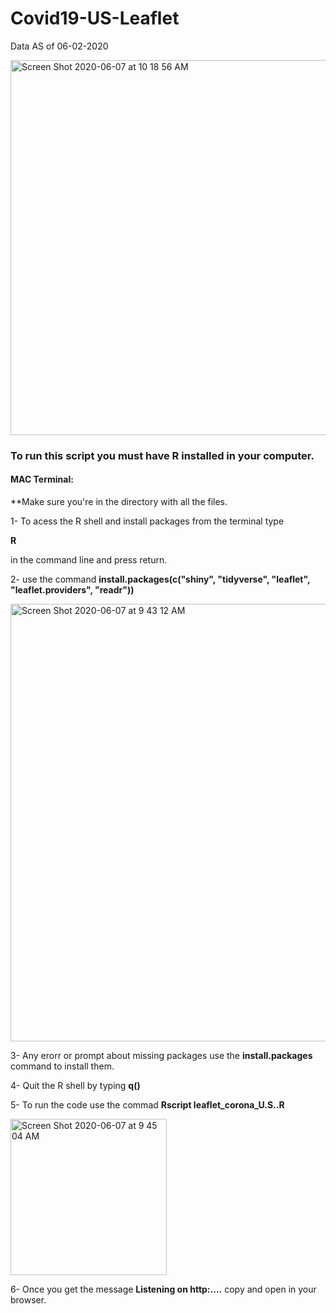 #  Covid19-US-Leaflet
Data AS of 06-02-2020

<img width="600" alt="Screen Shot 2020-06-07 at 10 18 56 AM" src="https://user-images.githubusercontent.com/21159097/83971252-7dfe2080-a8a8-11ea-8f1e-86a207911959.png">


### To run this script you must have R installed in your computer.


#### MAC Terminal:
**Make sure you're in the directory with all the files.

1- To acess the R shell and install packages from the terminal type 

**R**  

in the command line and press return.



2- use the command **install.packages(c("shiny", "tidyverse", "leaflet", "leaflet.providers", "readr"))**

<img width="700" alt="Screen Shot 2020-06-07 at 9 43 12 AM" src="https://user-images.githubusercontent.com/21159097/83971029-054a9480-a8a7-11ea-897b-937e0074969a.png">


3- Any erorr or prompt about missing packages use the **install.packages** command to install them.






4- Quit the R shell by typing **q()**



5- To run the code use the commad **Rscript leaflet_corona_U.S..R** 

<img width="250" alt="Screen Shot 2020-06-07 at 9 45 04 AM" src="https://user-images.githubusercontent.com/21159097/83971094-5eb2c380-a8a7-11ea-887d-a30e7ef66ebc.png">



6- Once you get the message **Listening on http:....** copy and open in your browser.




